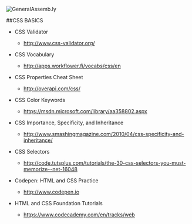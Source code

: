 ![GeneralAssemb.ly](https://github.com/generalassembly/ga-ruby-on-rails-for-devs/raw/master/images/ga.png "GeneralAssemb.ly")

##CSS BASICS

* CSS Validator
  * http://www.css-validator.org/

* CSS Vocabulary
  * http://apps.workflower.fi/vocabs/css/en

* CSS Properties Cheat Sheet
  * http://overapi.com/css/

* CSS Color Keywords
	* https://msdn.microsoft.com/library/aa358802.aspx
	
* CSS Importance, Specificity, and Inheritance
	* http://www.smashingmagazine.com/2010/04/css-specificity-and-inheritance/

* CSS Selectors
	* http://code.tutsplus.com/tutorials/the-30-css-selectors-you-must-memorize--net-16048

* Codepen: HTML and CSS Practice
	* http://www.codepen.io

* HTML and CSS Foundation Tutorials
	* https://www.codecademy.com/en/tracks/web
